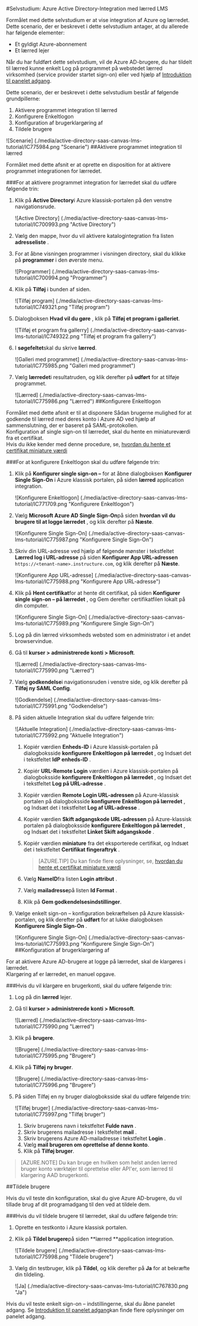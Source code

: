 <properties
    pageTitle="Selvstudium: Azure Active Directory-Integration med lærred LMS | Microsoft Azure" 
    description="Lær, hvordan du bruger lærred LMS med Azure Active Directory til at aktivere enkeltlogon, automatiseret klargøring og mere!" 
    services="active-directory" 
    authors="jeevansd"  
    documentationCenter="na" 
    manager="femila"/>
<tags 
    ms.service="active-directory" 
    ms.devlang="na" 
    ms.topic="article" 
    ms.tgt_pltfrm="na" 
    ms.workload="identity" 
    ms.date="09/29/2016" 
    ms.author="jeedes" />

#<a name="tutorial-azure-active-directory-integration-with-canvas-lms"></a>Selvstudium: Azure Active Directory-Integration med lærred LMS

Formålet med dette selvstudium er at vise integration af Azure og lærredet.  
Dette scenario, der er beskrevet i dette selvstudium antager, at du allerede har følgende elementer:

-   Et gyldigt Azure-abonnement
-   Et lærred lejer

Når du har fuldført dette selvstudium, vil de Azure AD-brugere, du har tildelt til lærred kunne enkelt Log på programmet på webstedet lærred virksomhed (service provider startet sign-on) eller ved hjælp af [Introduktion til panelet adgang](active-directory-saas-access-panel-introduction.md).

Dette scenario, der er beskrevet i dette selvstudium består af følgende grundpillerne:

1.  Aktivere programmet integration til lærred
2.  Konfigurere Enkeltlogon
3.  Konfiguration af brugerklargøring af
4.  Tildele brugere

![Scenarie] (./media/active-directory-saas-canvas-lms-tutorial/IC775984.png "Scenarie")
##<a name="enabling-the-application-integration-for-canvas"></a>Aktivere programmet integration til lærred

Formålet med dette afsnit er at oprette en disposition for at aktivere programmet integrationen for lærredet.

###<a name="to-enable-the-application-integration-for-canvas-perform-the-following-steps"></a>For at aktivere programmet integration for lærredet skal du udføre følgende trin:

1.  Klik på **Active Directory**i Azure klassisk-portalen på den venstre navigationsrude.

    ![Active Directory] (./media/active-directory-saas-canvas-lms-tutorial/IC700993.png "Active Directory")

2.  Vælg den mappe, hvor du vil aktivere katalogintegration fra listen **adresseliste** .

3.  For at åbne visningen programmer i visningen directory, skal du klikke på **programmer** i den øverste menu.

    ![Programmer] (./media/active-directory-saas-canvas-lms-tutorial/IC700994.png "Programmer")

4.  Klik på **Tilføj** i bunden af siden.

    ![Tilføj program] (./media/active-directory-saas-canvas-lms-tutorial/IC749321.png "Tilføj program")

5.  Dialogboksen **Hvad vil du gøre** , klik på **Tilføj et program i galleriet**.

    ![Tilføj et program fra gallerry] (./media/active-directory-saas-canvas-lms-tutorial/IC749322.png "Tilføj et program fra gallerry")

6.  I **søgefeltet**skal du skrive **lærred**.

    ![Galleri med programmet] (./media/active-directory-saas-canvas-lms-tutorial/IC775985.png "Galleri med programmet")

7.  Vælg **lærredet**i resultatruden, og klik derefter på **udført** for at tilføje programmet.

    ![Lærred] (./media/active-directory-saas-canvas-lms-tutorial/IC775986.png "Lærred")
##<a name="configuring-single-sign-on"></a>Konfigurere Enkeltlogon

Formålet med dette afsnit er til at disponere Sådan brugerne mulighed for at godkende til lærred med deres konto i Azure AD ved hjælp af sammenslutning, der er baseret på SAML-protokollen.  
Konfiguration af single sign-on til lærredet, skal du hente en miniatureværdi fra et certifikat.  
Hvis du ikke kender med denne procedure, se, [hvordan du hente et certifikat miniature værdi](http://youtu.be/YKQF266SAxI)

###<a name="to-configure-single-sign-on-perform-the-following-steps"></a>For at konfigurere Enkeltlogon skal du udføre følgende trin:

1.  Klik på **Konfigurer single sign-on –** for at åbne dialogboksen **Konfigurer Single Sign-On** i Azure klassisk portalen, på siden **lærred** application integration.

    ![Konfigurere Enkeltlogon] (./media/active-directory-saas-canvas-lms-tutorial/IC771709.png "Konfigurere Enkeltlogon")

2.  Vælg **Microsoft Azure AD Single Sign-On**på siden **hvordan vil du brugere til at logge lærredet** , og klik derefter på **Næste**.

    ![Konfigurere Single Sign-On] (./media/active-directory-saas-canvas-lms-tutorial/IC775987.png "Konfigurere Single Sign-On")

3.  Skriv din URL-adresse ved hjælp af følgende mønster i tekstfeltet **Lærred log i URL-adresse** på siden **Konfigurer App URL-adressen** `https://<tenant-name>.instructure.com`, og klik derefter på **Næste**.

    ![Konfigurere App URL-adresse] (./media/active-directory-saas-canvas-lms-tutorial/IC775988.png "Konfigurere App URL-adresse")

4.  Klik på **Hent certifikat**for at hente dit certifikat, på siden **Konfigurer single sign-on – på lærredet** , og Gem derefter certifikatfilen lokalt på din computer.

    ![Konfigurere Single Sign-On] (./media/active-directory-saas-canvas-lms-tutorial/IC775989.png "Konfigurere Single Sign-On")

5.  Log på din lærred virksomheds websted som en administrator i et andet browservindue.

6.  Gå til **kurser \> administrerede konti \> Microsoft**.

    ![Lærred] (./media/active-directory-saas-canvas-lms-tutorial/IC775990.png "Lærred")

7.  Vælg **godkendelse**i navigationsruden i venstre side, og klik derefter på **Tilføj ny SAML Config**.

    ![Godkendelse] (./media/active-directory-saas-canvas-lms-tutorial/IC775991.png "Godkendelse")

8.  På siden aktuelle Integration skal du udføre følgende trin:

    ![Aktuelle Integration] (./media/active-directory-saas-canvas-lms-tutorial/IC775992.png "Aktuelle Integration")

    1.  Kopiér værdien **Enheds-ID** i Azure klassisk-portalen på dialogboksside **konfigurere Enkeltlogon på lærredet** , og Indsæt det i tekstfeltet **IdP enheds-ID** .
    2.  Kopiér **URL-Remote Login** værdien i Azure klassisk-portalen på dialogboksside **konfigurere Enkeltlogon på lærredet** , og Indsæt det i tekstfeltet **Log på URL-adresse** .
    3.  Kopiér værdien **Remote Login URL-adressen** på Azure-klassisk portalen på dialogboksside **konfigurere Enkeltlogon på lærredet** , og Indsæt det i tekstfeltet **Log af URL-adresse** .
    4.  Kopiér værdien **Skift adgangskode URL-adressen** på Azure-klassisk portalen på dialogboksside **konfigurere Enkeltlogon på lærredet** , og Indsæt det i tekstfeltet **Linket Skift adgangskode** .
    5.  Kopiér værdien **miniature** fra det eksporterede certifikat, og Indsæt det i tekstfeltet **Certifikat fingeraftryk** .  

        >[AZURE.TIP] Du kan finde flere oplysninger, se, [hvordan du hente et certifikat miniature værdi](http://youtu.be/YKQF266SAxI)

    6.  Vælg **NameID**fra listen **Login attribut** .
    7.  Vælg **mailadresse**på listen **Id Format** .
    8.  Klik på **Gem godkendelsesindstillinger**.

9.  Vælge enkelt sign-on – konfiguration bekræftelsen på Azure klassisk-portalen, og klik derefter på **udført** for at lukke dialogboksen **Konfigurere Single Sign-On** .

    ![Konfigurere Single Sign-On] (./media/active-directory-saas-canvas-lms-tutorial/IC775993.png "Konfigurere Single Sign-On")
##<a name="configuring-user-provisioning"></a>Konfiguration af brugerklargøring af

For at aktivere Azure AD-brugere at logge på lærredet, skal de klargøres i lærredet.  
Klargøring af er lærredet, en manuel opgave.

###<a name="to-provision-a-user-accounts-perform-the-following-steps"></a>Hvis du vil klargøre en brugerkonti, skal du udføre følgende trin:

1.  Log på din **lærred** lejer.

2.  Gå til **kurser \> administrerede konti \> Microsoft**.

    ![Lærred] (./media/active-directory-saas-canvas-lms-tutorial/IC775990.png "Lærred")

3.  Klik på **brugere**.

    ![Brugere] (./media/active-directory-saas-canvas-lms-tutorial/IC775995.png "Brugere")

4.  Klik på **Tilføj ny bruger**.

    ![Brugere] (./media/active-directory-saas-canvas-lms-tutorial/IC775996.png "Brugere")

5.  På siden Tilføj en ny bruger dialogboksside skal du udføre følgende trin:

    ![Tilføj bruger] (./media/active-directory-saas-canvas-lms-tutorial/IC775997.png "Tilføj bruger")

    1.  Skriv brugerens navn i tekstfeltet **Fulde navn** .
    2.  Skriv brugerens mailadresse i tekstfeltet **mail** .
    3.  Skriv brugerens Azure AD-mailadresse i tekstfeltet **Login** .
    4.  Vælg **mail brugeren om oprettelse af denne konto**.
    5.  Klik på **Tilføj bruger**.

>[AZURE.NOTE] Du kan bruge en hvilken som helst anden lærred bruger konto værktøjer til oprettelse eller API'er, som lærred til klargøring AAD brugerkonti.

##<a name="assigning-users"></a>Tildele brugere

Hvis du vil teste din konfiguration, skal du give Azure AD-brugere, du vil tillade brug af dit programadgang til den ved at tildele dem.

###<a name="to-assign-users-to-canvas-perform-the-following-steps"></a>Hvis du vil tildele brugere til lærredet, skal du udføre følgende trin:

1.  Oprette en testkonto i Azure klassisk portalen.

2.  Klik på **Tildel brugere**på siden **lærred **application integration.

    ![Tildele brugere] (./media/active-directory-saas-canvas-lms-tutorial/IC775998.png "Tildele brugere")

3.  Vælg din testbruger, klik på **Tildel**, og klik derefter på **Ja** for at bekræfte din tildeling.

    ![Ja] (./media/active-directory-saas-canvas-lms-tutorial/IC767830.png "Ja")

Hvis du vil teste enkelt sign-on – indstillingerne, skal du åbne panelet adgang. Se [Introduktion til panelet adgang](active-directory-saas-access-panel-introduction.md)kan finde flere oplysninger om panelet adgang.
